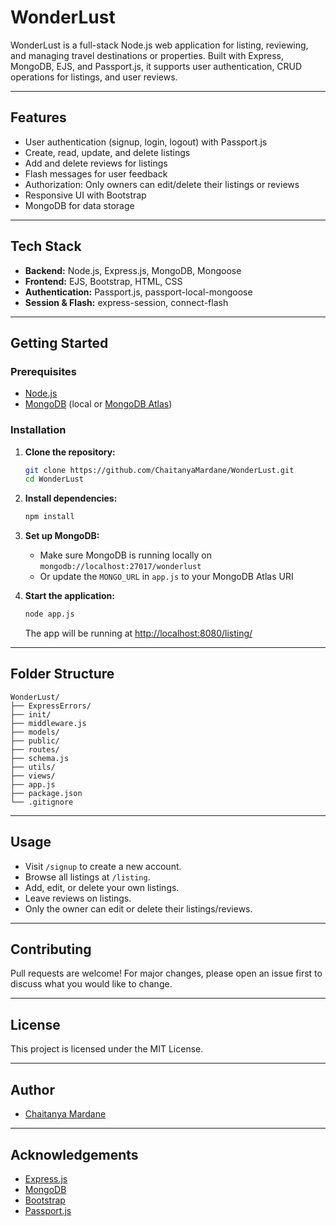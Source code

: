 # WonderLust

WonderLust is a full-stack Node.js web application for listing, reviewing, and managing travel destinations or properties. Built with Express, MongoDB, EJS, and Passport.js, it supports user authentication, CRUD operations for listings, and user reviews.

---

## Features

- User authentication (signup, login, logout) with Passport.js
- Create, read, update, and delete listings
- Add and delete reviews for listings
- Flash messages for user feedback
- Authorization: Only owners can edit/delete their listings or reviews
- Responsive UI with Bootstrap
- MongoDB for data storage

---

## Tech Stack

- **Backend:** Node.js, Express.js, MongoDB, Mongoose
- **Frontend:** EJS, Bootstrap, HTML, CSS
- **Authentication:** Passport.js, passport-local-mongoose
- **Session & Flash:** express-session, connect-flash

---

## Getting Started

### Prerequisites

- [Node.js](https://nodejs.org/)
- [MongoDB](https://www.mongodb.com/) (local or [MongoDB Atlas](https://www.mongodb.com/atlas))

### Installation

1. **Clone the repository:**
   ```sh
   git clone https://github.com/ChaitanyaMardane/WonderLust.git
   cd WonderLust
   ```

2. **Install dependencies:**
   ```sh
   npm install
   ```

3. **Set up MongoDB:**
   - Make sure MongoDB is running locally on `mongodb://localhost:27017/wonderlust`
   - Or update the `MONGO_URL` in `app.js` to your MongoDB Atlas URI

4. **Start the application:**
   ```sh
   node app.js
   ```
   The app will be running at [http://localhost:8080/listing/](http://localhost:8080/listing/)

---

## Folder Structure

```
WonderLust/
├── ExpressErrors/
├── init/
├── middleware.js
├── models/
├── public/
├── routes/
├── schema.js
├── utils/
├── views/
├── app.js
├── package.json
└── .gitignore
```

---

## Usage

- Visit `/signup` to create a new account.
- Browse all listings at `/listing`.
- Add, edit, or delete your own listings.
- Leave reviews on listings.
- Only the owner can edit or delete their listings/reviews.

---

## Contributing

Pull requests are welcome! For major changes, please open an issue first to discuss what you would like to change.

---

## License

This project is licensed under the MIT License.

---

## Author

- [Chaitanya Mardane](https://github.com/ChaitanyaMardane)

---

## Acknowledgements

- [Express.js](https://expressjs.com/)
- [MongoDB](https://www.mongodb.com/)
- [Bootstrap](https://getbootstrap.com/)
- [Passport.js](http://www.passportjs.org/)
